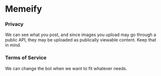 <h1>Memeify</h1>

<h3>Privacy</h3>
We can see what you post, and since images you upload may go through a public API, they may be uploaded as publically viewable content. Keep that in mind.

<h3>Terms of Service</h3>
We can change the bot when we want to fit whatever needs.
